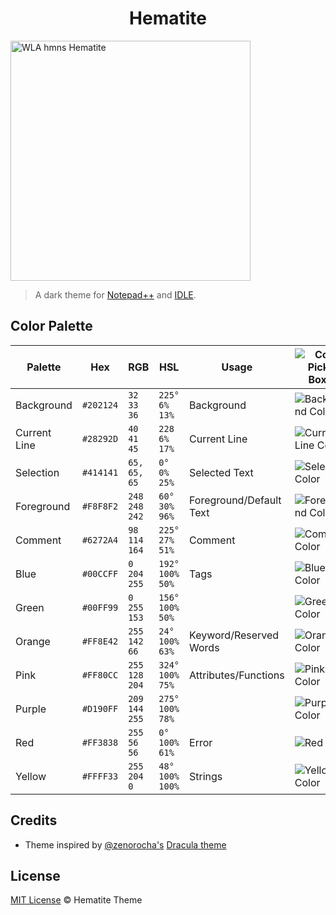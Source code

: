 <h1 align="center"> Hematite </h1>

<a title="Wikipedia Loves Art participant &quot;Assignment_Houston_One&quot;, CC BY-SA 2.5 &lt;https://creativecommons.org/licenses/by-sa/2.5&gt;, via Wikimedia Commons" href="https://commons.wikimedia.org/wiki/File:WLA_hmns_Hematite.jpg"><img width="384" alt="WLA hmns Hematite" src="https://upload.wikimedia.org/wikipedia/commons/thumb/1/19/WLA_hmns_Hematite.jpg/384px-WLA_hmns_Hematite.jpg"></a>

> A dark theme for [Notepad++](https://notepad-plus-plus.org/) and [IDLE](https://www.python.org/).


## Color Palette

| Palette      | Hex       | RGB           | HSL             |Usage    |![Color Picker Boxes](https://i.imgur.com/Clyw5CX.png)|
| ------------ | --------- | ------------- | --------------- |---------|--------------------------------------------------------------------------------------- |
| Background   | `#202124` | `32 33 36`    | `225° 6% 13%`   |Background|![Background Color](https://i.imgur.com/VJRYRVw.png)|
| Current Line | `#28292D` | `40 41 45`    | `228 6% 17%`    |Current Line|![Current Line Color](https://i.imgur.com/NpN4r4L.png) |
| Selection    | `#414141` | `65, 65, 65`  | `0° 0% 25%`     |Selected Text|![Selection Color](https://i.imgur.com/dlMIWWS.png) |
| Foreground   | `#F8F8F2` | `248 248 242` | `60° 30% 96%`   |Foreground/Default Text|![Foreground Color](https://i.imgur.com/Se3wzhj.png)|
| Comment      | `#6272A4` | `98 114 164`  | `225° 27% 51%`  |Comment|![Comment Color](https://i.imgur.com/7OZqJcD.png)|
| Blue         | `#00CCFF` | `0 204 255`   | `192° 100% 50%` |Tags|![Blue Color](https://i.imgur.com/yMYY92A.png) |
| Green        | `#00FF99` | `0 255 153`   | `156° 100% 50%` ||![Green Color](https://i.imgur.com/G4LkrVM.png) |
| Orange       | `#FF8E42` | `255 142 66`  | `24° 100% 63%`  |Keyword/Reserved Words|![Orange Color](https://i.imgur.com/EClN33G.png)|
| Pink         | `#FF80CC` | `255 128 204` | `324° 100% 75%` |Attributes/Functions|![Pink Color](https://i.imgur.com/QnD3hNm.png)|
| Purple       | `#D190FF` | `209 144 255` | `275° 100% 78%` ||![Purple Color](https://i.imgur.com/ICsGc0p.png)|
| Red          | `#FF3838` | `255 56 56`   | `0° 100% 61%`   |Error|![Red Color](https://i.imgur.com/d6rk11R.png)|
| Yellow       | `#FFFF33` | `255 204 0`   | `48° 100% 100%` |Strings|![Yellow Color](https://i.imgur.com/HbMhQHe.png)|

## Credits

- Theme inspired by [@zenorocha's](https://github.com/zenorocha) [Dracula theme](https://github.com/dracula/dracula-theme)

## License

[MIT License](./LICENSE) © Hematite Theme
